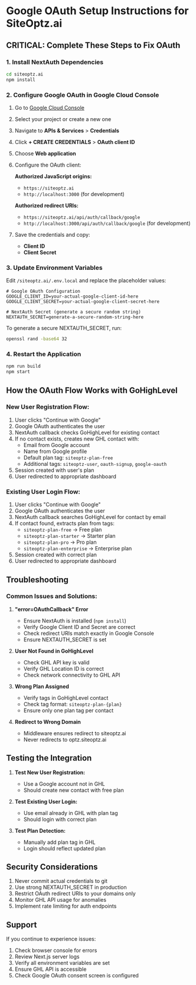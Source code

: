 # Google OAuth Setup Instructions for SiteOptz.ai

## CRITICAL: Complete These Steps to Fix OAuth

### 1. Install NextAuth Dependencies
```bash
cd siteoptz.ai
npm install
```

### 2. Configure Google OAuth in Google Cloud Console

1. Go to [Google Cloud Console](https://console.cloud.google.com/)
2. Select your project or create a new one
3. Navigate to **APIs & Services** > **Credentials**
4. Click **+ CREATE CREDENTIALS** > **OAuth client ID**
5. Choose **Web application**
6. Configure the OAuth client:

   **Authorized JavaScript origins:**
   - `https://siteoptz.ai`
   - `http://localhost:3000` (for development)

   **Authorized redirect URIs:**
   - `https://siteoptz.ai/api/auth/callback/google`
   - `http://localhost:3000/api/auth/callback/google` (for development)

7. Save the credentials and copy:
   - **Client ID**
   - **Client Secret**

### 3. Update Environment Variables

Edit `/siteoptz.ai/.env.local` and replace the placeholder values:

```env
# Google OAuth Configuration
GOOGLE_CLIENT_ID=your-actual-google-client-id-here
GOOGLE_CLIENT_SECRET=your-actual-google-client-secret-here

# NextAuth Secret (generate a secure random string)
NEXTAUTH_SECRET=generate-a-secure-random-string-here
```

To generate a secure NEXTAUTH_SECRET, run:
```bash
openssl rand -base64 32
```

### 4. Restart the Application

```bash
npm run build
npm start
```

## How the OAuth Flow Works with GoHighLevel

### New User Registration Flow:
1. User clicks "Continue with Google"
2. Google OAuth authenticates the user
3. NextAuth callback checks GoHighLevel for existing contact
4. If no contact exists, creates new GHL contact with:
   - Email from Google account
   - Name from Google profile
   - Default plan tag: `siteoptz-plan-free`
   - Additional tags: `siteoptz-user`, `oauth-signup`, `google-oauth`
5. Session created with user's plan
6. User redirected to appropriate dashboard

### Existing User Login Flow:
1. User clicks "Continue with Google"
2. Google OAuth authenticates the user
3. NextAuth callback searches GoHighLevel for contact by email
4. If contact found, extracts plan from tags:
   - `siteoptz-plan-free` → Free plan
   - `siteoptz-plan-starter` → Starter plan
   - `siteoptz-plan-pro` → Pro plan
   - `siteoptz-plan-enterprise` → Enterprise plan
5. Session created with correct plan
6. User redirected to appropriate dashboard

## Troubleshooting

### Common Issues and Solutions:

1. **"error=OAuthCallback" Error**
   - Ensure NextAuth is installed (`npm install`)
   - Verify Google Client ID and Secret are correct
   - Check redirect URIs match exactly in Google Console
   - Ensure NEXTAUTH_SECRET is set

2. **User Not Found in GoHighLevel**
   - Check GHL API key is valid
   - Verify GHL Location ID is correct
   - Check network connectivity to GHL API

3. **Wrong Plan Assigned**
   - Verify tags in GoHighLevel contact
   - Check tag format: `siteoptz-plan-{plan}`
   - Ensure only one plan tag per contact

4. **Redirect to Wrong Domain**
   - Middleware ensures redirect to siteoptz.ai
   - Never redirects to optz.siteoptz.ai

## Testing the Integration

1. **Test New User Registration:**
   - Use a Google account not in GHL
   - Should create new contact with free plan

2. **Test Existing User Login:**
   - Use email already in GHL with plan tag
   - Should login with correct plan

3. **Test Plan Detection:**
   - Manually add plan tag in GHL
   - Login should reflect updated plan

## Security Considerations

1. Never commit actual credentials to git
2. Use strong NEXTAUTH_SECRET in production
3. Restrict OAuth redirect URIs to your domains only
4. Monitor GHL API usage for anomalies
5. Implement rate limiting for auth endpoints

## Support

If you continue to experience issues:
1. Check browser console for errors
2. Review Next.js server logs
3. Verify all environment variables are set
4. Ensure GHL API is accessible
5. Check Google OAuth consent screen is configured